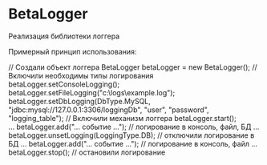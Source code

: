 # BetaLogger
Реализация библиотеки логгера

Примерный принцип использования: 

//  Создали объект логгера
BetaLogger betaLogger = new BetaLogger();
//  Включили необходимы типы логирования
betaLogger.setConsoleLogging();				
betaLogger.setFileLogging("c:\\logs\\example.log");
betaLogger.setDbLogging(DbType.MySQL, "jdbc:mysql://127.0.0.1:3306/loggingDb", "user", "password", "logging_table");
//  Включили механизм логгера
betaLogger.start();             
...
betaLogger.add("... событие ...");	   // логирование в консоль, файл, БД
...
betaLogger.unsetLogging(LoggingType.DB);   // отключили логирование в БД
...
betaLogger.add("... событие ...");         // логирование в консоль, файл
...
betaLogger.stop();                         // остановили логирование
